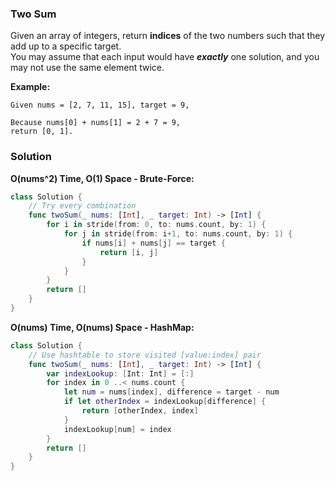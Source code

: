 ### Two Sum

Given an array of integers, return __indices__ of the two numbers such that they add up to a specific target.</br>
You may assume that each input would have *__exactly__* one solution, and you may not use the same element twice.

__Example:__
```
Given nums = [2, 7, 11, 15], target = 9,

Because nums[0] + nums[1] = 2 + 7 = 9,
return [0, 1].
```
### Solution
__O(nums^2) Time, O(1) Space - Brute-Force:__
```Swift
class Solution {
    // Try every combination
    func twoSum(_ nums: [Int], _ target: Int) -> [Int] {
        for i in stride(from: 0, to: nums.count, by: 1) {
            for j in stride(from: i+1, to: nums.count, by: 1) {
                if nums[i] + nums[j] == target {
                    return [i, j]
                }
            }
        }
        return []
    }
}
```
__O(nums) Time, O(nums) Space - HashMap:__
```Swift
class Solution {
    // Use hashtable to store visited [value:index] pair
    func twoSum(_ nums: [Int], _ target: Int) -> [Int] {
        var indexLookup: [Int: Int] = [:]
        for index in 0 ..< nums.count {
            let num = nums[index], difference = target - num
            if let otherIndex = indexLookup[difference] {
                return [otherIndex, index]
            }
            indexLookup[num] = index
        }
        return []
    }
}
```
